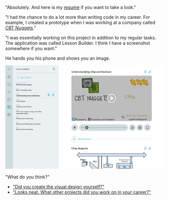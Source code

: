 "Absolutely. And here is my [resume](https://www.yvesgurcan.com/resume.pdf) if you want to take a look."

"I had the chance to do a lot more than writing code in my career. For example, I created a prototype when I was working at a company called [CBT Nuggets](https://www.cbtnuggets.com/)."

"I was essentially working on this project in addition to my regular tasks. The application was called Lesson Builder. I think I have a screenshot somewhere if you want."

He hands you his phone and shows you an image.

![Lesson Builder](./skillbuilder.jpeg)

"What do you think?"

- ["Did you create the visual design yourself?"](skillbuilder-styles.md)
- ["Looks neat. What other projects did you work on in your career?"](parallel45.md)
